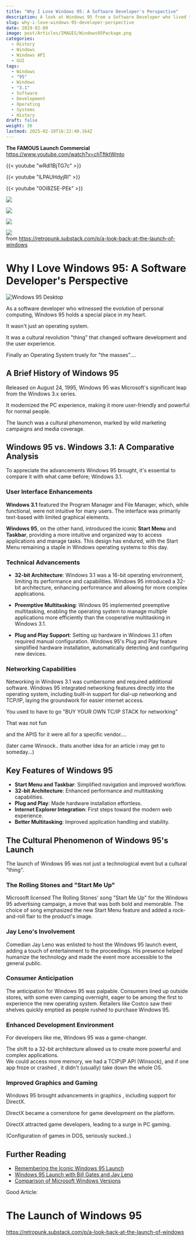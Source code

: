```yaml
---
title: "Why I Love Windows 95: A Software Developer's Perspective"
description: A look at Windows 95 from a Software Developer who lived through it..
slug: why-i-love-windows-95-developer-perspective
date: 2019-02-09
image: post/Articles/IMAGES/Windows95Package.png
categories:
  - History
  - Windows
  - Windows API
  - GUI
tags:
  - Windows
  - "95"
  - Windows
  - "3.1"
  - Software
  - Development
  - Operating
  - Systems
  - History
draft: false
weight: 30
lastmod: 2025-02-10T16:22:40.164Z
---
```

<!-- 
{{< youtube "https://www.youtube.com/watch?v=wRdl1BjTG7c" >}}
-->

**The FAMOUS Launch Commercial**\
<https://www.youtube.com/watch?v=chTftktWmto>

<!--
https://www.youtube.com/watch?v=chTftktWmto
-->

{{< youtube "wRdl1BjTG7c" >}}

{{< youtube "lLPAUHdyjRI" >}}

{{< youtube "0Ol8ZSE-PEk" >}}

![](/post/Articles/IMAGES/win95-a.jpg)

![](/post/Articles/IMAGES/win95-b.jpg)

![](/post/Articles/IMAGES/win95-c.jpg)

![](/post/Articles/IMAGES/win95launch.jog.jpg)\
from <https://retropunk.substack.com/p/a-look-back-at-the-launch-of-windows>

# Why I Love Windows 95: A Software Developer's Perspective

![Windows 95 Desktop](/post/Articles/IMAGES/windows95desktop.png)

As a software developer who witnessed the evolution of personal computing, Windows 95 holds a special place in my heart.

It wasn't just an operating system.

It was a cultural revolution "thing" that changed software development and the user experience.

Finally an Operating System truely for "the masses"....

## A Brief History of Windows 95

Released on August 24, 1995, Windows 95 was Microsoft's significant leap from the Windows 3.x series.

It modernized the PC experience, making it more user-friendly and powerful for normal people.

The launch was a cultural phenomenon, marked by wild marketing campaigns and media coverage.

## Windows 95 vs. Windows 3.1: A Comparative Analysis

To appreciate the advancements Windows 95 brought, it's essential to compare it with what came before; Windows 3.1.

### User Interface Enhancements

**Windows 3.1** featured the Program Manager and File Manager, which, while functional, were not intuitive for many users. The interface was primarily text-based with limited graphical elements.

**Windows 95**, on the other hand, introduced the iconic **Start Menu** and **Taskbar**, providing a more intuitive and organized way to access applications and manage tasks. This design has endured, with the Start Menu remaining a staple in Windows operating systems to this day.

### Technical Advancements

* **32-bit Architecture**: Windows 3.1 was a 16-bit operating environment, limiting its performance and capabilities. Windows 95 introduced a 32-bit architecture, enhancing performance and allowing for more complex applications.

* **Preemptive Multitasking**: Windows 95 implemented preemptive multitasking, enabling the operating system to manage multiple applications more efficiently than the cooperative multitasking in Windows 3.1.

* **Plug and Play Support**: Setting up hardware in Windows 3.1 often required manual configuration. Windows 95's Plug and Play feature simplified hardware installation, automatically detecting and configuring new devices.

### Networking Capabilities

Networking in Windows 3.1 was cumbersome and required additional software. Windows 95 integrated networking features directly into the operating system, including built-in support for dial-up networking and TCP/IP, laying the groundwork for easier internet access.

You used to have to go "BUY YOUR OWN TC/IP STACK for networking"

That was not fun

and the APIS for it were all for a specific vendor....

(later came Winsock.. thats another idea for an article i may get to someday...)

## Key Features of Windows 95

* **Start Menu and Taskbar**: Simplified navigation and improved workflow.
* **32-bit Architecture**: Enhanced performance and multitasking capabilities.
* **Plug and Play**: Made hardware installation effortless.
* **Internet Explorer Integration**: First steps toward the modern web experience.
* **Better Multitasking**: Improved application handling and stability.

## The Cultural Phenomenon of Windows 95's Launch

The launch of Windows 95 was not just a technological event but a cultural "thing".

### The Rolling Stones and "Start Me Up"

Microsoft licensed The Rolling Stones' song "Start Me Up" for the Windows 95 advertising campaign, a move that was both bold and memorable. The choice of song emphasized the new Start Menu feature and added a rock-and-roll flair to the product's image.

### Jay Leno's Involvement

Comedian Jay Leno was enlisted to host the Windows 95 launch event, adding a touch of entertainment to the proceedings. His presence helped humanize the technology and made the event more accessible to the general public.

### Consumer Anticipation

The anticipation for Windows 95 was palpable. Consumers lined up outside stores, with some even camping overnight, eager to be among the first to experience the new operating system. Retailers like Costco saw their shelves quickly emptied as people rushed to purchase Windows 95.

<!-- 
## Bill Gates and the First Windows 95 Package

In a symbolic gesture, Bill Gates personally handed the first copy of Windows 95 to a customer, marking the beginning of a new era in personal computing.

## Windows 95's Impact on Software Development

For developers, Windows 95 was a game-changer.
-->

### Enhanced Development Environment

For developers like me, Windows 95 was a game-changer.

The shift to a 32-bit architecture allowed us to create more powerful and complex applications.\
We could access more memory, we had a TCIP\IP API (Winsock), and if one app froze or crashed , it didn't (usually) take down the whole OS.

### Improved Graphics and Gaming

Windows 95 brought advancements in graphics , including support for DirectX.

DirectX  became a cornerstone for game development on the platform.

DirectX attracted game developers, leading to a surge in PC gaming.

(Configuration of games in DOS, seriously sucked..)

<!-- 
## Conclusion

Windows 95 was more than just an operating system; it was a transformative force that reshaped the computing landscape. Its innovative features, cultural impact, and enhancements in software development have left a lasting legacy that continues to influence modern computing.
-->

## Further Reading

* [Remembering the Iconic Windows 95 Launch](https://onezero.medium.com/remembering-the-iconic-windows-95-launch-94cfcf215d50)
* [Windows 95 Launch with Bill Gates and Jay Leno](https://www.youtube.com/watch?v=ksS0Njzpm1c)
* [Comparison of Microsoft Windows Versions](https://en.wikipedia.org/wiki/Comparison_of_Microsoft_Windows_versions)

Good Article:

# The Launch of Windows 95

<https://retropunk.substack.com/p/a-look-back-at-the-launch-of-windows>
